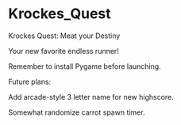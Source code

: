 # Krockes_Quest
Krockes Quest: Meat your Destiny

Your new favorite endless runner! 

Remember to install Pygame before launching.

Future plans:

Add arcade-style 3 letter name for new highscore.

Somewhat randomize carrot spawn timer.
